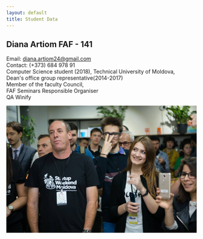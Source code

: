 ```yaml
---
layout: default
title: Student Data
---
```


## Diana Artiom FAF - 141

Email: diana.artiom24@gmail.com<br />
Contact: (+373) 684 978 91<br />
Computer Science student (2018), Technical University of Moldova, <br />
Dean's office group representative(2014-2017)<br />
Member of the faculty Council,<br />
FAF Seminars Responsible Organiser<br />
QA Winify <br />
<div class="custom-image"><img src="images/diana-swm.jpg" /></div>

